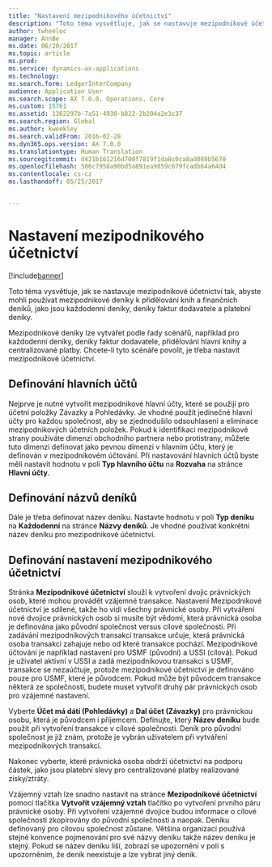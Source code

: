 ```yaml
---
title: "Nastavení mezipodnikového účetnictví"
description: "Toto téma vysvětluje, jak se nastavuje mezipodnikové účetnictví tak, abyste mohli používat mezipodnikové deníky k přidělování knih a finančních deníků, jako jsou každodenní deníky, deníky faktur dodavatele a platební deníky."
author: twheeloc
manager: AnnBe
ms.date: 06/20/2017
ms.topic: article
ms.prod: 
ms.service: dynamics-ax-applications
ms.technology: 
ms.search.form: LedgerInterCompany
audience: Application User
ms.search.scope: AX 7.0.0, Operations, Core
ms.custom: 15761
ms.assetid: 1362297b-7a51-4930-b822-2b204a2e3c37
ms.search.region: Global
ms.author: kweekley
ms.search.validFrom: 2016-02-28
ms.dyn365.ops.version: AX 7.0.0
ms.translationtype: Human Translation
ms.sourcegitcommit: d421b161216d700f7819f1da8c0ca8ad089b5670
ms.openlocfilehash: 506c7958a90bd5a891ea9859c679fcadb64a64d4
ms.contentlocale: cs-cz
ms.lasthandoff: 05/25/2017


---
```


# <a name="intercompany-accounting-setup"></a>Nastavení mezipodnikového účetnictví

[!include[banner](../includes/banner.md)]


Toto téma vysvětluje, jak se nastavuje mezipodnikové účetnictví tak, abyste mohli používat mezipodnikové deníky k přidělování knih a finančních deníků, jako jsou každodenní deníky, deníky faktur dodavatele a platební deníky.

Mezipodnikové deníky lze vytvářet podle řady scénářů, například pro každodenní deníky, deníky faktur dodavatele, přidělování hlavní knihy a centralizované platby. Chcete-li tyto scénáře povolit, je třeba nastavit mezipodnikové účetnictví.

## <a name="define-main-accounts"></a>Definování hlavních účtů
Nejprve je nutné vytvořit mezipodnikové hlavní účty, které se použijí pro účetní položky Závazky a Pohledávky. Je vhodné použít jedinečné hlavní účty pro každou společnost, aby se zjednodušilo odsouhlasení a eliminace mezipodnikových účetních položek. Pokud k identifikaci mezipodnikové strany používáte dimenzi obchodního partnera nebo protistrany, můžete tuto dimenzi definovat jako pevnou dimenzi v hlavním účtu, který je definován v mezipodnikovém účtování. Při nastavování hlavních účtů byste měli nastavit hodnotu v poli **Typ hlavního účtu** na **Rozvaha** na stránce **Hlavní účty**.

## <a name="define-journal-names"></a>Definování názvů deníků
Dále je třeba definovat název deníku. Nastavte hodnotu v poli **Typ deníku** na **Každodenní** na stránce **Názvy deníků**. Je vhodné používat konkrétní název deníku pro mezipodnikové účetnictví.

## <a name="define-intercompany-accounting-setup"></a>Definování nastavení mezipodnikového účetnictví
Stránka **Mezipodnikové účetnictví** slouží k vytvoření dvojic právnických osob, které mohou provádět vzájemné transakce. Nastavení Mezipodnikové účetnictví je sdílené, takže ho vidí všechny právnické osoby. Při vytváření nové dvojice právnických osob si musíte být vědomi, která právnická osoba je definována jako původní společnost versus cílové společnosti. Při zadávání mezipodnikových transakcí transakce určuje, která právnická osoba transakci zahajuje nebo od které transakce pochází. Mezipodnikové účtování je například nastavení pro USMF (původní) a USSI (cílová). Pokud je uživatel aktivní v USSI a zadá mezipodnikovou transakci s USMF, transakce se nezaúčtuje, protože mezipodnikové účetnictví je definováno pouze pro USMF, které je původcem. Pokud může být původcem transakce některá ze společností, budete muset vytvořit druhý pár právnických osob pro vzájemné nastavení. 

Vyberte **Účet má dáti (Pohledávky)** a **Dal účet (Závazky)** pro právnickou osobu, která je původcem i příjemcem. Definujte, který **Název deníku** bude použit při vytvoření transakce v cílové společnosti. Deník pro původní společnost je již znám, protože je vybrán uživatelem při vytváření mezipodnikových transakcí. 

Nakonec vyberte, které právnická osoba obdrží účetnictví na podporu částek, jako jsou platební slevy pro centralizované platby realizované zisky/ztráty. 

Vzájemný vztah lze snadno nastavit na stránce **Mezipodnikové účetnictví** pomocí tlačítka **Vytvořit vzájemný vztah** tlačítko po vytvoření prvního páru právnické osoby. Při vytvoření vzájemné dvojice budou informace o cílové společnosti zkopírovány do původní společnosti a naopak. Deníku definovaný pro cílovou společnost zůstane. Většina organizací používá stejné konvence pojmenování pro své názvy deníku takže název deníku je stejný. Pokud se název deníku liší, zobrazí se upozornění v poli s upozorněním, že deník neexistuje a lze vybrat jiný deník.




